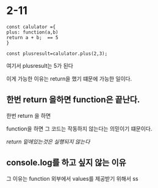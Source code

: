 # 2-11

    const calulator ={
    plus: function(a,b)
    return a + b;  == 5
    }

    const plusresult=calulator.plus(2,3);

여기서 plusresult는 5가 된다

이게 가능한 이유는 return을 했기 떄문에 가능한 일이다.

## 한번 return 을하면 function은 끝난다.

한번 return 을 하면

function을 하면 그 코드는 작동하지 않는다는 의믿이기 떄문이다.

_return 밑에있는것은 실행되지 않는다_

## console.log를 하고 싶지 않는 이유

그 이유는 function 외부에서 values를 제공받기 위해서
ss
